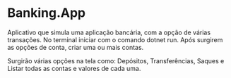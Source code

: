 # Banking.App
Aplicativo que simula uma aplicação bancária, com a opção de várias transações. 
No terminal iniciar com o comando dotnet run.
Após surgirem as opções de conta, criar uma ou mais contas.

Surgirão várias opções na tela como: Depósitos, Transferências, Saques e Listar todas as contas e valores de cada uma.
